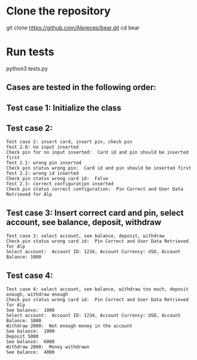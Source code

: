 # Clone the repository

git clone https://github.com/Alprecep/bear.git
cd bear

# Run tests
python3 tests.py

## Cases are tested in the following order:

## Test case 1: Initialize the class 

## Test case 2:
```
Test case 2: insert card, insert pin, check pin
Test 2.0: no input inserted
Check pin for no input inserted:  Card id and pin should be inserted first
Test 2.1: wrong pin inserted
Check pin status wrong pin:  Card id and pin should be inserted first
Test 2.2: wrong id inserted
Check pin status wrong card id:  False
Test 2.3: correct configuration inserted
Check pin status correct configuration:  Pin Correct and User Data Retrieved for Alp
```
## Test case 3: Insert correct card and pin, select account, see balance, deposit, withdraw
```
Test case 3: select account, see balance, deposit, withdraw
Check pin status wrong card id:  Pin Correct and User Data Retrieved for Alp
Select account:  Account ID: 1234, Account Currency: USD, Account Balance: 1000
```
## Test case 4: 
```
Test case 4: select account, see balance, withdraw too much, deposit enough, withdraw enough
Check pin status wrong card id:  Pin Correct and User Data Retrieved for Alp
See balance:  1000
Select account:  Account ID: 1234, Account Currency: USD, Account Balance: 1000
Withdraw 2000:  Not enough money in the account
See balance:  1000
Deposit 5000
See balance:  6000
Withdraw 2000:  Money withdrawn
See balance:  4000
```
